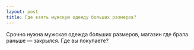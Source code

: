 ```yaml
---
layout: post 
title: Где взять мужскую одежду больших размеров? 
--- 
```

Срочно нужна мужская одежда больших размеров, магазин где брала раньше — закрылся. Где вы покупаете?
